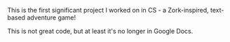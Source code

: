 This is the first significant project I worked on in CS - a Zork-inspired, text-based adventure game!

This is not great code, but at least it's no longer in Google Docs.
